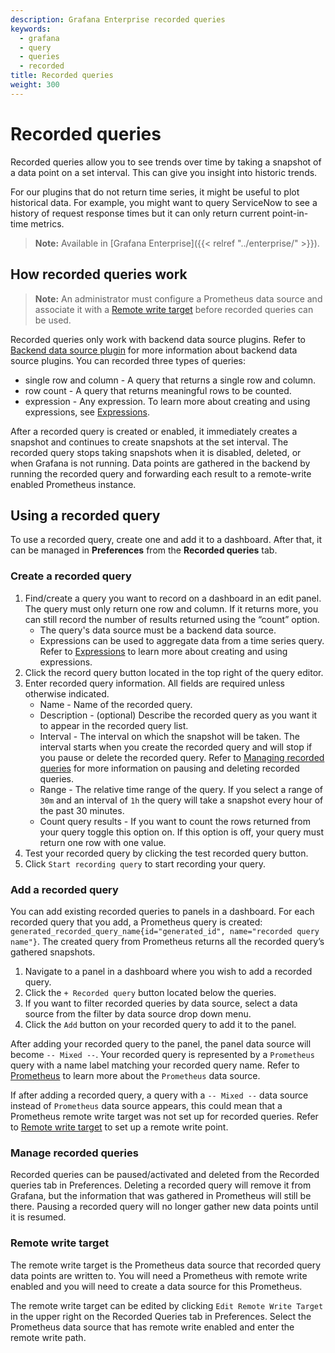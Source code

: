```yaml
---
description: Grafana Enterprise recorded queries
keywords:
  - grafana
  - query
  - queries
  - recorded
title: Recorded queries
weight: 300
---
```


# Recorded queries

Recorded queries allow you to see trends over time by taking a snapshot of a data point on a set interval. This can give you insight into historic trends.

For our plugins that do not return time series, it might be useful to plot historical data. For example, you might want to query ServiceNow to see a history of request response times but it can only return current point-in-time metrics.

> **Note:** Available in [Grafana Enterprise]({{< relref "../enterprise/" >}}).

## How recorded queries work

> **Note:** An administrator must configure a Prometheus data source and associate it with a [Remote write target](#remote-write-target) before recorded queries can be used.

Recorded queries only work with backend data source plugins. Refer to [Backend data source plugin](https://grafana.com/tutorials/build-a-data-source-backend-plugin/) for more information about backend data source plugins. You can recorded three types of queries:

- single row and column - A query that returns a single row and column.
- row count - A query that returns meaningful rows to be counted.
- expression - Any expression. To learn more about creating and using expressions, see [Expressions](https://grafana.com/docs/grafana/latest/panels/expressions/).

After a recorded query is created or enabled, it immediately creates a snapshot and continues to create snapshots at the set interval. The recorded query stops taking snapshots when it is disabled, deleted, or when Grafana is not running. Data points are gathered in the backend by running the recorded query and forwarding each result to a remote-write enabled Prometheus instance.

## Using a recorded query

To use a recorded query, create one and add it to a dashboard. After that, it can be managed in **Preferences** from the **Recorded queries** tab.

### Create a recorded query

1.  Find/create a query you want to record on a dashboard in an edit panel. The query must only return one row and column. If it returns more, you can still record the number of results returned using the “count” option.
    - The query's data source must be a backend data source.
    - Expressions can be used to aggregate data from a time series query. Refer to [Expressions](https://grafana.com/docs/grafana/latest/panels/expressions/) to learn more about creating and using expressions.
1.  Click the record query button located in the top right of the query editor.
1.  Enter recorded query information. All fields are required unless otherwise indicated.
    - Name - Name of the recorded query.
    - Description - (optional) Describe the recorded query as you want it to appear in the recorded query list.
    - Interval - The interval on which the snapshot will be taken. The interval starts when you create the recorded query and will stop if you pause or delete the recorded query. Refer to [Managing recorded queries](#manage-recorded-queries) for more information on pausing and deleting recorded queries.
    - Range - The relative time range of the query. If you select a range of `30m` and an interval of `1h` the query will take a snapshot every hour of the past 30 minutes.
    - Count query results - If you want to count the rows returned from your query toggle this option on. If this option is off, your query must return one row with one value.
1.  Test your recorded query by clicking the test recorded query button.
1.  Click `Start recording query` to start recording your query.

### Add a recorded query

You can add existing recorded queries to panels in a dashboard. For each recorded query that you add, a Prometheus query is created: `generated_recorded_query_name{id="generated_id", name="recorded query name"}`. The created query from Prometheus returns all the recorded query’s gathered snapshots.

1. Navigate to a panel in a dashboard where you wish to add a recorded query.
1. Click the `+ Recorded query` button located below the queries.
1. If you want to filter recorded queries by data source, select a data source from the filter by data source drop down menu.
1. Click the `Add` button on your recorded query to add it to the panel.

After adding your recorded query to the panel, the panel data source will become `-- Mixed --`. Your recorded query is represented by a `Prometheus` query with a name label matching your recorded query name. Refer to [Prometheus](https://grafana.com/docs/grafana/latest/datasources/prometheus/) to learn more about the `Prometheus` data source.

If after adding a recorded query, a query with a `-- Mixed --` data source instead of `Prometheus` data source appears, this could mean that a Prometheus remote write target was not set up for recorded queries. Refer to [Remote write target](#remote-write-target) to set up a remote write point.

### Manage recorded queries

Recorded queries can be paused/activated and deleted from the Recorded queries tab in Preferences. Deleting a recorded query will remove it from Grafana, but the information that was gathered in Prometheus will still be there. Pausing a recorded query will no longer gather new data points until it is resumed.

### Remote write target

The remote write target is the Prometheus data source that recorded query data points are written to. You will need a Prometheus with remote write enabled and you will need to create a data source for this Prometheus.

The remote write target can be edited by clicking `Edit Remote Write Target` in the upper right on the Recorded Queries tab in Preferences. Select the Prometheus data source that has remote write enabled and enter the remote write path.
